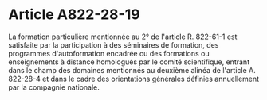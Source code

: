 # Article A822-28-19

La formation particulière mentionnée au 2° de l'article R. 822-61-1 est satisfaite par la participation à des séminaires de formation, des programmes d'autoformation encadrée ou des formations ou enseignements à distance homologués par le comité scientifique, entrant dans le champ des domaines mentionnés au deuxième alinéa de l'article A. 822-28-4 et dans le cadre des orientations générales définies annuellement par la compagnie nationale.
